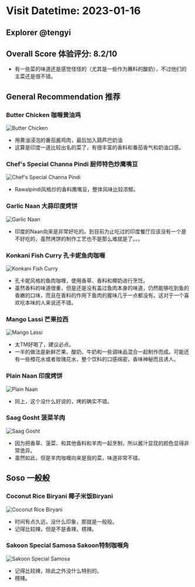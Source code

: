 # Visit Datetime: 2023-01-16

## Explorer @tengyi

## Overall Score 体验评分: 8.2/10

- 有一些菜的味道还是感觉怪怪的（尤其是一些作为蘸料的酸奶），不过他们的主菜还是很不错。

## General Recommendation 推荐

### Butter Chicken 咖喱黄油鸡

![Butter Chicken](Pix2023Jan16th/Butter_Chicken.jpg)

- 用黄油浸泡的番茄酱鸡肉，最后加入葫芦巴奶油
- 这算是印度一道比较出名的菜了，有很丰富的香料和番茄香气和奶油口感。

### Chef's Special Channa Pindi 厨师特色炒鹰嘴豆

![Chef's Special Channa Pindi](Pix2023Jan16th/Chef's_Special_Channa_Pindi.jpg)

- Rawalpindi风格炒的香料鹰嘴豆，整体风味比较浓郁。

### Garlic Naan 大蒜印度烤饼

![Garlic Naan](Pix2023Jan16th/Garlic_Naan.jpg)

- 印度的Naan向来是非常好吃的。到目前为止吃过的印度餐厅应该没有一个是不好吃的，虽然烤饼的制作工艺也不是那么难就是了。。。

### Konkani Fish Curry 孔卡妮鱼肉咖喱

![Konkani Fish Curry](Pix2023Jan16th/Konkani_Fish_Curry.jpg)

- 孔卡妮风格的鱼肉咖喱，使用香草、香料和椰奶进行烹饪。
- 虽然香料的味道很重，但是还是没有盖过鱼肉本身的味道，仍然能够吃到鱼的香嫩的口味，而且在香料的作用下鱼肉的腥味几乎一点都没有。这对于一个喜欢吃本味的人来说还不错。

### Mango Lassi 芒果拉西

![Mango Lassi](Pix2023Jan16th/Mango_Lassi.jpg)

- 太TM好喝了，建议必点。
- 一半的做法是新鲜芒果、酸奶、牛奶和一些调味品混合一起制作而成。可能还有一些橙花水或者玫瑰花水，整个饮料的口感绵密，香味神秘而且诱人。

### Plain Naan 印度烤饼

![Plain Naan](Pix2023Jan16th/Plain_Naan.jpg)

- 同上，这个没什么好说的，烤的确实不错。

### Saag Gosht 菠菜羊肉

![Saag Gosht](Pix2023Jan16th/Saag_Gosht.jpg)

- 因为把香草、菠菜、和其他香料和羊肉一起烹制，所以酱汁显现的颜色显得非常诡异。
- 虽然如此，但是羊肉咖喱向来是我的菜，味道非常不错。

## Soso 一般般

### Coconut Rice Biryani 椰子米饭Biryani

![Coconut Rice Biryani](Pix2023Jan16th/Coconut_Rice_Biryani.jpg)

- 时间有点久远，没什么印象，那就是一般般。
- 记得比较辣，但是不是香辣，楞辣。

### Sakoon Special Samosa Sakoon特制咖喱角

![Sakoon Special Samosa](Pix2023Jan16th/Sakoon_Special_Samosa.jpg)

- 记得比较辣，除此之外没什么特别的。
- 楞辣。